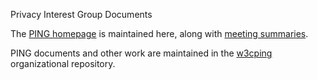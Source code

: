 Privacy Interest Group Documents

The [PING homepage](https://www.w3.org/Privacy/IG/) is maintained here, along with [meeting summaries](https://github.com/w3c/ping/tree/master/summaries). 

PING documents and other work are maintained in the [w3cping](https://github.com/w3cping) organizational repository. 
